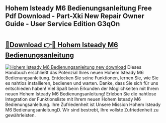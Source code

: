 ## Hohem Isteady M6 Bedienungsanleitung Free Pdf Download - Part-Xki New Repair Owner Guide - User Service Edition G3qOn

# <h2><a href="http://df23y4y.blite.top/?on=Hohem+Isteady+M6+Bedienungsanleitung">🔗Download 👉🔴 Hohem Isteady M6 Bedienungsanleitung</a></h2>

[![Hohem Isteady M6 Bedienungsanleitung new download](https://i.imgur.com/lujVjoI.png)](http://df23y4y.blite.top/?on=Hohem+Isteady+M6+Bedienungsanleitung)
Dieses Handbuch erschließt das Potenzial Ihres neuen Hohem Isteady M6 Bedienungsanleitung. Entdecken Sie seine Funktionen, lernen Sie, wie Sie es nahtlos installieren, bedienen und warten. Danke, dass Sie sich für uns entschieden haben! Viel Spaß beim Erkunden der Möglichkeiten mit Ihrem neuen Hohem Isteady M6 Bedienungsanleitung! Erleben Sie die nahtlose Integration der Funktionsliste mit Ihrem neuen Hohem Isteady M6 Bedienungsanleitung. Ihre Zufriedenheit ist Unsere Mission Hohem Isteady M6 BedienungsanleitungD. Wir sind bestrebt, Ihre vollste Zufriedenheit zu gewährleisten.
